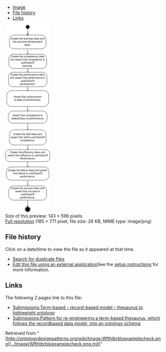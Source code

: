 * [Image](../Image/Wfthtbrbloexamplecheck.png.md#file)
* [File history](../Image/Wfthtbrbloexamplecheck.png.md#filehistory)
* [Links](../Image/Wfthtbrbloexamplecheck.png.md#filelinks)

[![Image:Wfthtbrbloexamplecheck.png](../images/thumb/6/6d/Wfthtbrbloexamplecheck.png/143px-Wfthtbrbloexamplecheck.png)](../../images/6/6d/Wfthtbrbloexamplecheck.png)  
Size of this preview: 143 × 596 pixels  
[Full resolution](../../images/6/6d/Wfthtbrbloexamplecheck.png)‎ (185 × 771 pixel, file size: 26 KB, MIME type: image/png)

## File history

Click on a date/time to view the file as it appeared at that time.



  
* [Search for duplicate files](http://ontologydesignpatterns.org/wiki/Special:FileDuplicateSearch/Wfthtbrbloexamplecheck.png "Special:FileDuplicateSearch/Wfthtbrbloexamplecheck.png")
* [Edit this file using an external application](http://ontologydesignpatterns.org/wiki/index.php?title=Image:Wfthtbrbloexamplecheck.png&action=edit&externaledit=true&mode=file "Image:Wfthtbrbloexamplecheck.png")See the [setup instructions](http://www.mediawiki.org/wiki/Manual:External_editors "http://www.mediawiki.org/wiki/Manual:External_editors") for more information.

## Links



The following 2 pages link to this file:


* [Submissions:Term-based – record-based model – thesaurus to lightweight ontology](http://ontologydesignpatterns.org/wiki/Submissions:Term-based_%E2%80%93_record-based_model_%E2%80%93_thesaurus_to_lightweight_ontology "Submissions:Term-based – record-based model – thesaurus to lightweight ontology")
* [Submissions:Pattern for re-engineering a term-based thesaurus, which follows the recordbased data model, into an ontology schema](../Submissions/Pattern_for_re-engineering_a_term-based_thesaurus,_which_follows_the_recordbased_data_model,_into_an_ontology_schema.md "Submissions:Pattern for re-engineering a term-based thesaurus, which follows the recordbased data model, into an ontology schema")


Retrieved from "[http://ontologydesignpatterns.org/wiki/Image:Wfthtbrbloexamplecheck.png](../Image/Wfthtbrbloexamplecheck.png.md)"